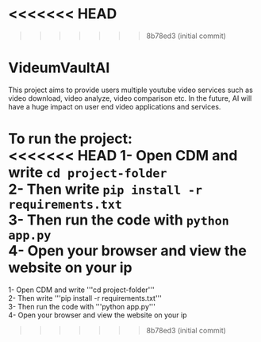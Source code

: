 <<<<<<< HEAD
=======

>>>>>>> 8b78ed3 (initial commit)
# VideumVaultAI

This project aims to provide users multiple youtube video services such as video download, video analyze, video comparison etc. In the future, AI will have a huge impact on user end video applications and services.

To run the project:\
<<<<<<< HEAD
1- Open CDM and write ```cd project-folder``` \
2- Then write ```pip install -r requirements.txt``` \
3- Then run the code with ```python app.py``` \
4- Open your browser and view the website on your ip
=======
1- Open CDM and write '''cd project-folder''' \
2- Then write '''pip install -r requirements.txt''' \
3- Then run the code with '''python app.py''' \
4- Open your browser and view the website on your ip


>>>>>>> 8b78ed3 (initial commit)
